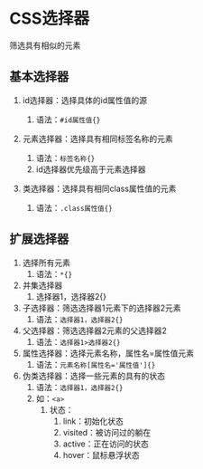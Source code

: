 # CSS选择器

筛选具有相似的元素

## 基本选择器

1. id选择器：选择具体的id属性值的源

   1. 语法：`#id属性值{}`

2. 元素选择器：选择具有相同标签名称的元素

   1. 语法：`标签名称{}`
   2. id选择器优先级高于元素选择器
   
3. 类选择器：选择具有相同class属性值的元素

   1. 语法：`.class属性值{}`

## 扩展选择器

1. 选择所有元素
   1. 语法：`*{}`
2. 并集选择器
   1. 选择器1，选择器2{}
3. 子选择器：筛选选择器1元素下的选择器2元素
   1. 语法：`选择器1，选择器2{}`
4. 父选择器：筛选选择器2元素的父选择器2
   1. 语法：`选择器1>选择器2{}`
5. 属性选择器：选择元素名称，属性名=属性值元素
   1. 语法：`元素名称[属性名='属性值']{}`
6. 伪类选择器：选择一些元素的具有的状态
   1. 语法：`选择器1，选择器2{}`
   2. 如：``<a>`` 
      1. 状态：
         1. link：初始化状态
         2. visited：被访问过的躺在
         3. active：正在访问的状态
         4. hover：鼠标悬浮状态
